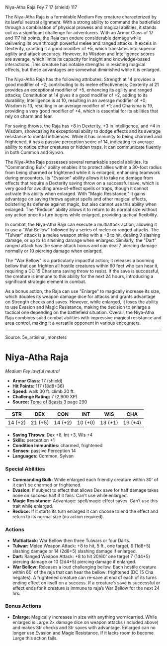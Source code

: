 <MonsterName/>Niya-Atha Raja</MonsterName>
<CreatureType/>Fey</CreatureType>
<CR/>7</CR>
<AC/>17 (shield)</AC>
<HP/>117</HP>
<summary>The Niya-Atha Raja is a formidable Medium Fey creature characterized by its lawful neutral alignment. With a strong ability to command the battlefield through a combination of physical prowess and magical abilities, it stands out as a significant challenge for adventurers. With an Armor Class of 17 and 117 hit points, the Raja can endure considerable damage while delivering its own through powerful melee and ranged attacks. It excels in Dexterity, granting it a good modifier of +5, which translates into superior agility and attack accuracy. However, its Wisdom and Intelligence scores are average, which limits its capacity for insight and knowledge-based interactions. This creature has notable strengths in resisting magical effects, but these advantages are somewhat diminished while it is enlarged.</summary>

<detail>

The Niya-Atha Raja has the following attributes: Strength at 14 provides a good modifier of +2, contributing to its melee effectiveness; Dexterity at 21 provides an exceptional modifier of +5, enhancing its agility and ranged attacks; Constitution at 14 gives it a good modifier of +2, adding to its durability; Intelligence is at 10, resulting in an average modifier of +0; Wisdom is 13, resulting in an average modifier of +1; and Charisma is 19, providing a very good modifier of +4, which is essential for its abilities that rely on charm and fear.

For saving throws, the Raja has +8 in Dexterity, +3 in Intelligence, and +4 in Wisdom, showcasing its exceptional ability to dodge effects and its average resistance to mental influences. While it has immunity to being charmed and frightened, it has a passive perception score of 14, indicating its average ability to notice other creatures or hidden traps. It can communicate fluently in both Common and Sylvan.

The Niya-Atha Raja possesses several remarkable special abilities. Its "Commanding Bulk" ability enables it to protect allies within a 30-foot radius from being charmed or frightened while it is enlarged, enhancing teamwork during encounters. Its "Evasion" ability allows it to take no damage from effects that require a Dexterity saving throw on a successful save, which is very good for avoiding area-of-effect spells or traps, though it cannot activate this ability when enlarged. With "Magic Resistance," it gains advantage on saving throws against spells and other magical effects, bolstering its defense against magic, but also cannot use this ability when enlarged. The "Reduce" ability allows it to return to its normal size without any action once its turn begins while enlarged, providing tactical flexibility.

In combat, the Niya-Atha Raja can execute a multiattack action, allowing it to use a "War Bellow" followed by a series of melee or ranged attacks. The "Tulwar" attack is a melee weapon strike with a +8 to hit, dealing 9 slashing damage, or up to 14 slashing damage when enlarged. Similarly, the "Dart" ranged attack has the same attack bonus and can deal 7 piercing damage normally or 10 piercing damage when enlarged. 

The "War Bellow" is a particularly impactful action; it releases a booming bellow that can frighten all hostile creatures within 60 feet who can hear it, requiring a DC 15 Charisma saving throw to resist. If the save is successful, the creature is immune to this ability for the next 24 hours, introducing a significant strategic element in combat. 

As a bonus action, the Raja can use "Enlarge" to magically increase its size, which doubles its weapon damage dice for attacks and grants advantage on Strength checks and saves. However, while enlarged, it loses the ability to use Evasion and Magic Resistance, making the decision to enlarge a tactical one depending on the battlefield situation. Overall, the Niya-Atha Raja combines solid combat abilities with impressive magical resistance and area control, making it a versatile opponent in various encounters.</detail>



---

Source: 5e_artisinal_monsters

# Niya-Atha Raja

*Medium* *Fey* *lawful neutral*

- **Armor Class:** 17 (shield)
- **Hit Points:** 117 (18d8+36)
- **Speed:** walk 30 ft. climb 30 ft.
- **Challenge Rating:** 7 (2,900 XP)
- **Source:** [Tome of Beasts 3](https://koboldpress.com/kpstore/product/tome-of-beasts-3-for-5th-edition/) page 290

| STR | DEX | CON | INT | WIS | CHA |
| --- | --- | --- | --- | --- | --- |
| 14 (+2) | 21 (+5) | 14 (+2) | 10 (+0) | 13 (+1) | 19 (+4) |

- **Saving Throws**: Dex +8, Int +3, Wis +4
- **Skills:** perception +1
- **Condition Immunities:** charmed, frightened
- **Senses:** passive Perception 14
- **Languages:** Common, Sylvan

### Special Abilities

- **Commanding Bulk:** While enlarged each friendly creature within 30' of it can’t be charmed or frightened.
- **Evasion:** If subject to effect that allows Dex save for half damage takes none on success half if it fails. Can’t use while enlarged.
- **Magic Resistance:** Advantage: spell/magic effect saves. Can’t use this trait while enlarged.
- **Reduce:** If it starts its turn enlarged it can choose to end the effect and return to its normal size (no action required).

### Actions

- **Multiattack:** War Bellow then three Tulwars or four Darts.
- **Tulwar:** Melee Weapon Attack: +8 to hit, 5 ft., one target, 9 (1d8+5) slashing damage or 14 (2d8+5) slashing damage if enlarged.
- **Dart:** Ranged Weapon Attack: +8 to hit 20/60' one target 7 (1d4+5) piercing damage or 10 (2d4+5) piercing damage if enlarged.
- **War Bellow:** Releases a loud challenging bellow. Each hostile creature within 60' of the raja that can hear the bellow:  frightened (DC 15 Cha negates). A frightened creature can re-save at end of each of its turns ending effect on itself on a success. If a creature’s save is successful or effect ends for it creature is immune to raja’s War Bellow for the next 24 hrs.

### Bonus Actions

- **Enlarge:** Magically increases in size with anything worn/carried. While enlarged is Large 2× damage dice on weapon attacks (included above) and makes Str checks and Str saves with advantage. Enlarged can no longer use Evasion and Magic Resistance. If it lacks room to become Large this action fails.




